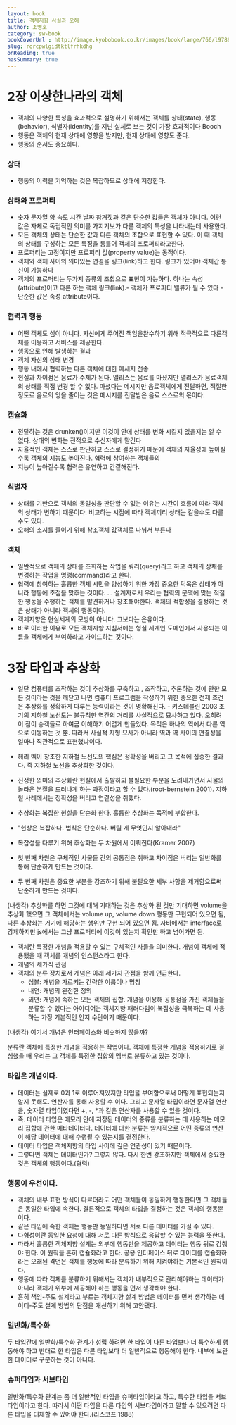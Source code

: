 ```yaml
---
layout: book
title: 객체지향 사실과 오해 
author: 조영호
category: sw-book
bookCoverUrl : http://image.kyobobook.co.kr/images/book/large/766/l9788998139766.jpg
slug: rorcpwlgidtktlfrhkdhg
onReading: true
hasSummary: true
---
```


# 2장 이상한나라의 객체
* 객체의 다양한 특성을 효과적으로 설명하기 위해서는 객체를 상태(state), 행동(behavior), 식별자(identity)를 지닌 실체로 보는 것이 가장 효과적이다 Booch
* 행동은 객체의 현재 상태에 영향을 받지만, 현재 상태에 영향도 준다.
* 행동의 순서도 중요하다.

### 상태
* 행동의 이력을 기억하는 것은 복잡하므로 상태에 저장한다.

### 상태와 프로퍼티
* 숫자 문자열 양 속도 시간 날짜 참거짓과 같은 단순한 값들은 객체가 아니다. 이런 값은 자체로 독립적인 의미를 가지기보가 다른 객체의 특성을 나타내는데 사용한다.
* 모든 객체의 상태는 단순한 값과 다른 객체의 조합으로 표현할 수 있다. 이 때 객체의 상태를 구성하는 모든 특징을 통틀어 객체의 프로퍼티라고한다.
* 프로퍼티는 고정이지만 프로퍼티 값(property value)는 동적이다.
* 객체와 객체 사이의 의미있는 연결을 링크(link)하고 한다. 링크가 있어야 객체간 통신이 가능하다
* 객체의 프로퍼티는 두가지 종류의 조합으로 표현이 가능하다. 하나는 속성(attribute)이고 다른 하는 객체 링크(link).- 객체가 프로퍼티 밸류가 될 수 있다 - 단순한 값은 속성 attribute이다.

### 협력과 행동
* 어떤 객체도 섬이 아니다. 자신에게 주어진 책임을완수하기 위해 적극적으로 다른객체를 이용하고 서비스를 제공한다.
* 행동으로 인해 발생하는 결과
* 객체 자신의 상태 변경
* 행동 내에서 협력하는 다른 객체에 대한 메세지 전송
* 현실과 차이점은 음료가 주체가 된다. 앨리스는 음료를 마셨지만 앨리스가 음료객체의 상태를 직접 변경 할 수 없다. 마셨다는 메시지만 음료객체에게 전달하면, 적절한 정도로 음료의 앙을 줄이는 것은 메시지를 전달받은 음료 스스로의 몫이다.

### 캡슐화
* 전달하는 것은 drunken()이지만 이것이 안에 상태를 변화 시킬지 없을지는 알 수 없다. 상태의 변화는 전적으로 수신자에게 맡긴다
* 자율적인 객체는 스스로 판단하고 스스로 결정하기 때문에 객체의 자율성에 높아질수록 객체의 지능도 높아진다. 협력에 참여하는 객체들의
* 지능이 높아질수록 협력은 유연하고 간결해진다.
### 식별자
* 상태를 기반으로 객체의 동일성을 판단할 수 없는 이유는 시간이 흐름에 따라 객체의 상태가 변하기 때문이다. 비교하는 시점에 따라 객체끼리 상태는 같을수도 다를 수도 있다.
* 오해의 소지를 줄이기 위해 참조객체 값객체로 나눠서 부른다

### 객체
* 일반적으로 객체의 상태를 조회하는 작업을 쿼리(query)라고 하고 객체의 상채를 변경하는 작업을 명령(command)라고 한다.
* 협력에 참여하는 훌륭한 객체 시민을 양성하기 위한 가장 중요한 덕목은 상태가 아니라 행동에 초점을 맞추는 것이다. ... 설계자로서 우리는 협력의 문맥에 맞는 적절한 행동을 수행하는 객체를 발견하거나 창조해야한다. 객체의 적합성을 결정하는 것은 상태가 아니라 객체의 행동이다.
* 객체지향은 현실세계의 모방이 아니다. 그보다는 은유이다.
* 바로 이러한 이유로 모든 객체지향 지침서에는 형실 세계인 도메인에서 사용되는 이름을 객체에게 부여하라고 가이드하는 것이다.

# 3장 타입과 추상화
* 일단 컴퓨터를 조작하는 것이 추상화를 구축하고 , 조작하고, 추론하는 것에 관한 모든 것이라는 것을 깨닫고 나면 컴퓨터 프로그램을 작성하기 위한 중요한 전제 조건은 추상화를 정확하게 다루는 능력이라는 것이 명확해진다. - 키스데블린 2003
초기의 지하철 노선도는 불규칙한 역간의 거리를 사실적으로 묘사하고 있다. 오히려 이 점이 승객들로 하여금 이해하기 어렵게 만들었다. 목적은 하나의 역에서 다른 역으로 이동하는 것 뿐. 따라서 사실적 지형 묘사가 아니라 역과 역 사이의 연결성을 얼마나 직관적으로 표현했냐이다.

* 헤리 벡이 창조한 지하철 노선도의 핵심은 정확성을 버리고 그 목적에 집중한 결과다. 즉 지하철 노선을 추상화한 것이다.
* 진정한 의미의 추상화란 현실에서 출발하되 불필요한 부분을 도려내가면서 사물의 놀라운 본질을 드러나게 하는 과정이라고 할 수 있다.(root-bernstein 2001). 지하철 사례에서는 정확성을 버리고 연결성을 취했다.
* 추상화는 복잡한 현실을 단순화 한다. 훌륭한 추상화는 목적에 부합한다.
* "현상은 복잡하다. 법칙은 단순하다. 버릴 게 무엇인지 알아내라"
* 복잡성을 다루기 위해 추상화는 두 차원에서 이뤄진다(Kramer 2007)
* 첫 번째 차원은 구체적인 사물들 간의 공통점은 취하고 차이점은 버리는 일반화를 통해 단순하게 만드는 것이다.
* 두 번째 차원은 중요한 부분을 강조하기 위해 불필요한 세부 사항을 제거함으로써 단순하게 만드는 것이다.

(내생각) 추상화를 하면 그것에 대해 기대하는 것은 추상화 된 것만 기대하면 volume을 추상화 했으면 그 객체에서는 volume up, volume down 행동만 구현되어 있으면 됨, 다른 추상화는 거기에 해당하는 행위만 구현 되어 있으면 됨. 자바에서는 interface로 강제하지만 js에서는 그냥 프로퍼티에 이것이 있는지 확인만 하고 넘어가면 됨.

* 객체란 특정한 개념을 적용할 수 있는 구체적인 사물을 의미한다. 개념이 객체에 적용됐을 때 객체를 개념의 인스턴스라고 한다.
* 개념의 세가직 관점
* 객체의 분류 장치로서 개념은 아래 세가지 관점을 함께 언급한다.
  * 심볼: 개념을 가르키는 간략한 이름이나 명칭
  * 내연: 개념의 완전한 정의
  * 외연: 개념에 속하는 모든 객체의 집합.
개념을 이용해 공통점을 가진 객체들을 분류할 수 있다는 아이디어는 객체지향 패러다임이 복잡성을 극복하는 데 사용하는 가장 기본적인 인지 수단이기 때문이다.

(내생각) 여기서 개념은 인터페이스와 비슷하지 않을까?

분류란 객체에 특정한 개념을 적용하는 작업이다. 객체에 특정한 개념을 적용하기로 결심했을 때 우리는 그 객체를 특정한 집합의 멤버로 분류하고 있는 것이다.

### 타입은 개념이다.

* 데이터는 실제로 0과 1로 이루어져있지만 타입을 부여함으로써 어떻게 표현되는지 알지 못해도. 연산자를 통해 사용할 수 이다. 그리고 문자열 타입이라면 문자열 연산을, 숫자열 타입이였다면 +, -, *과 같은 연산자를 사용할 수 있을 것이다.
* 즉. 데이터 타입은 메모리 안에 저장된 데이터의 종류를 분류하는 데 사용하는 메모리 집합에 관한 메타데이터다. 데이터에 대한 분류는 암시적으로 어떤 종류의 연산이 해당 데이터에 대해 수행될 수 있는지를 결정한다.
* 데이터 타입은 객체지향의 타입 사이에 깊은 연관성이 있기 때문이다.
* 그렇다면 객체는 데이터인가? 그렇지 않다. 다시 한번 강조하지만 객체에서 중요한 것은 객체의 행동이다.(협력)

### 행동이 우선이다.
* 객체의 내부 표현 방식이 다르더라도 어떤 객체들이 동일하게 행동한다면 그 객체들은 동일한 타입에 속한다. 결론적으로 객체의 타입을 결정하는 것은 객체의 행동뿐이다.
* 같은 타입에 속한 객체는 행동만 동일하다면 서로 다른 데이터를 가질 수 있다.
* 다형성이란 동일한 요청에 대해 서로 다른 방식으로 응답할 수 있는 능력을 뜻한다.
* 따라서 훌륭한 객체지향 설계는 외부에 행동만을 제공하고 데이터는 행동 뒤로 감춰야 한다. 이 원칙을 흔히 캡슐화라고 한다. 공용 인터페이스 뒤로 데이터를 캡슐화하라는 오래된 격언은 객체를 행동에 따라 분류하기 위해 지켜야하는 기본적인 원칙이다.
* 행동에 따라 객체를 분류하기 위해서는 객체가 내부적으로 관리해야하는 데이터가 아니라 객체가 위부에 제공해야 하는 행동을 먼저 생각해야 한다.
* 흔히 책임-주도 설계라고 부르는 객체지향 설계 방법은 데이터를 먼저 생각하는 데이터-주도 설계 방법의 단점을 개선하기 위해 고안됐다.

### 일반화/특수화
두 타입간에 일반화/특수화 관계가 성립 하려면 한 타입이 다른 타입보다 더 특수하게 행동해야 하고 반대로 한 타입은 다른 타입보다 더 일반적으로 행동해야 한다. 내부에 보관한 데이터로 구분하는 것이 아니다.

### 슈퍼타입과 서브타입
일반화/특수화 관계는 좀 더 일반적인 타입을 슈퍼타입이라고 하고, 특수한 타입을 서브타입이라고 한다.
따라서 어떤 타입을 다른 타입의 서브타입이라고 말할 수 있으려면 다른 타입을 대체할 수 있어야 한다.(리스코프 1988)
​
